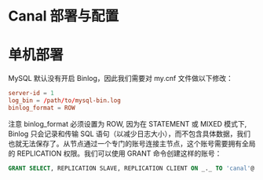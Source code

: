 # Canal 部署与配置

# 单机部署

MySQL 默认没有开启 Binlog，因此我们需要对 my.cnf 文件做以下修改：

```cnf
server-id = 1
log_bin = /path/to/mysql-bin.log
binlog_format = ROW
```

注意 binlog_format 必须设置为 ROW, 因为在 STATEMENT 或 MIXED 模式下, Binlog 只会记录和传输 SQL 语句（以减少日志大小），而不包含具体数据，我们也就无法保存了。从节点通过一个专门的账号连接主节点，这个账号需要拥有全局的 REPLICATION 权限。我们可以使用 GRANT 命令创建这样的账号：

```sql
GRANT SELECT, REPLICATION SLAVE, REPLICATION CLIENT ON _._ TO 'canal'@'%' IDENTIFIED BY 'canal';
```
